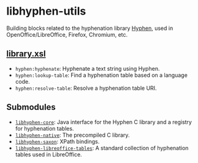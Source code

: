libhyphen-utils
===============

Building blocks related to the hyphenation library
[Hyphen][libhyphen], used in OpenOffice/LibreOffice, Firefox,
Chromium, etc.

[library.xsl](src/main/resources/xml/library.xsl)
-------------------------------------------------

- `hyphen:hyphenate`: Hyphenate a text string using Hyphen.
- `hyphen:lookup-table`: Find a hyphenation table based on a language
  code.
- `hyphen:resolve-table`: Resolve a hyphenation table URI.

Submodules
----------

- [`libhyphen-core`](../libhyphen/libhyphen-core): Java interface for
  the Hyphen C library and a registry for hyphenation tables.
- [`libhyphen-native`](../libhyphen/libhyphen-native): The precompiled C
  library.
- [`libhyphen-saxon`](../libhyphen/libhyphen-saxon): XPath bindings.
- [`libhyphen-libreoffice-tables`](../libhyphen/libhyphen-libreoffice-tables):
  A standard collection of hyphenation tables used in LibreOffice.


[libhyphen]: http://sourceforge.net/projects/hunspell
